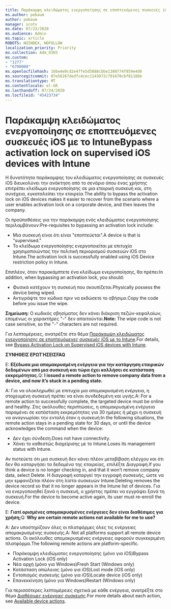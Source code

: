 ```yaml
---
title: Παράκαμψη κλειδώματος ενεργοποίησης σε εποπτευόμενες συσκευές iOS με το Intune
ms.author: pebaum
author: pebaum
manager: scotv
ms.date: 07/23/2020
ms.audience: Admin
ms.topic: article
ROBOTS: NOINDEX, NOFOLLOW
localization_priority: Priority
ms.collection: Adm_O365
ms.custom:
- "1277"
- "6700008"
ms.openlocfilehash: 16be4e0cd2e47fe5d5888cbbe1380774f859e4d6
ms.sourcegitcommit: 07e56267dedfc4cec1143072c791670cbf81186b
ms.translationtype: MT
ms.contentlocale: el-GR
ms.lasthandoff: 07/24/2020
ms.locfileid: "45423734"
---
```

# <a name="bypass-activation-lock-on-supervised-ios-devices-with-intune"></a><span data-ttu-id="bbacc-102">Παράκαμψη κλειδώματος ενεργοποίησης σε εποπτευόμενες συσκευές iOS με το Intune</span><span class="sxs-lookup"><span data-stu-id="bbacc-102">Bypass activation lock on supervised iOS devices with Intune</span></span>

<span data-ttu-id="bbacc-103">Η δυνατότητα παράκαμψης του κλειδώματος ενεργοποίησης σε συσκευές iOS διευκολύνει την ανάκτηση από το σενάριο όπου ένας χρήστης επιτρέπει κλείδωμα ενεργοποίησης σε μια εταιρική συσκευή και, στη συνέχεια, εγκαταλείπει την εταιρεία.</span><span class="sxs-lookup"><span data-stu-id="bbacc-103">The ability to bypass the activation lock on iOS devices makes it easier to recover from the scenario where a user enables activation lock on a corporate device, and then leaves the company.</span></span>

<span data-ttu-id="bbacc-104">Οι προϋποθέσεις για την παράκαμψη ενός κλειδώματος ενεργοποίησης περιλαμβάνουν:</span><span class="sxs-lookup"><span data-stu-id="bbacc-104">Pre-requisites to bypassing an activation lock include:</span></span>

- <span data-ttu-id="bbacc-105">Μια συσκευή είναι ότι είναι "εποπτεύεται".</span><span class="sxs-lookup"><span data-stu-id="bbacc-105">A device is that is "supervised."</span></span>
- <span data-ttu-id="bbacc-106">Το κλείδωμα ενεργοποίησης ενεργοποιείται με επιτυχία χρησιμοποιώντας την πολιτική περιορισμού συσκευών iOS στο Intune.</span><span class="sxs-lookup"><span data-stu-id="bbacc-106">The activation lock is successfully enabled using iOS Device restriction policy in Intune.</span></span>

<span data-ttu-id="bbacc-107">Επιπλέον, όταν παρακάμπτετε ένα κλείδωμα ενεργοποίησης, θα πρέπει:</span><span class="sxs-lookup"><span data-stu-id="bbacc-107">In addition, when bypassing an activation lock, you should:</span></span>

- <span data-ttu-id="bbacc-108">Φυσικά κατέχουν τη συσκευή που σκουπίζεται.</span><span class="sxs-lookup"><span data-stu-id="bbacc-108">Physically possess the device being wiped.</span></span>
- <span data-ttu-id="bbacc-109">Αντιγράψτε τον κώδικα πριν να εκδώσετε το σβήσιμο.</span><span class="sxs-lookup"><span data-stu-id="bbacc-109">Copy the code before you issue the wipe.</span></span>

<span data-ttu-id="bbacc-110">**Σημείωση:** Ο κωδικός σβησίματος δεν κάνει διάκριση πεζών-κεφαλαίων, επομένως οι χαρακτήρες "-" δεν απαιτούνται.</span><span class="sxs-lookup"><span data-stu-id="bbacc-110">**Note:** The wipe code is not case sensitive, so the "-" characters are not required.</span></span>

<span data-ttu-id="bbacc-111">Για λεπτομέρειες, ανατρέξτε στο θέμα [Παράκαμψη κλειδώματος ενεργοποίησης σε εποπτευόμενες συσκευές iOS με το Intune](https://docs.microsoft.com/intune/device-activation-lock-bypass).</span><span class="sxs-lookup"><span data-stu-id="bbacc-111">For details, see [Bypass Activation Lock on Supervised iOS devices with Intune](https://docs.microsoft.com/intune/device-activation-lock-bypass).</span></span>

<span data-ttu-id="bbacc-112">**ΣΥΝΗΘΕΙΣ ΕΡΩΤΉΣΕΙΣ**</span><span class="sxs-lookup"><span data-stu-id="bbacc-112">**FAQ**</span></span>

<span data-ttu-id="bbacc-113">Ε: **Εξέδωσα μια απομακρυσμένη ενέργεια για την κατάργηση εταιρικών δεδομένων από μια συσκευή και τώρα έχει κολλήσει σε κατάσταση εκκρεμότητας.**</span><span class="sxs-lookup"><span data-stu-id="bbacc-113">Q: **I issued a remote action to remove company data from a device, and now it’s stuck in a pending state.**</span></span>

<span data-ttu-id="bbacc-114">Α: Για να ολοκληρωθεί με επιτυχία μια απομακρυσμένη ενέργεια, η στοχευμένη συσκευή πρέπει να είναι συνδεδεμένη και υγιής.</span><span class="sxs-lookup"><span data-stu-id="bbacc-114">A: For a remote action to successfully complete, the targeted device must be online and healthy.</span></span> <span data-ttu-id="bbacc-115">Στις ακόλουθες περιπτώσεις, η απομακρυσμένη ενέργεια παραμένει σε κατάσταση εκκρεμότητας για 30 ημέρες ή μέχρι η συσκευή να αναγνωρίσει την εντολή όταν η συσκευή:</span><span class="sxs-lookup"><span data-stu-id="bbacc-115">In the following situations, the remote action stays in a pending state for 30 days, or until the device acknowledges the command when the device:</span></span>

- <span data-ttu-id="bbacc-116">Δεν έχει σύνδεση.</span><span class="sxs-lookup"><span data-stu-id="bbacc-116">Does not have connectivity.</span></span>
- <span data-ttu-id="bbacc-117">Χάνει το καθεστώς διαχείρισης με το Intune.</span><span class="sxs-lookup"><span data-stu-id="bbacc-117">Loses its management status with Intune.</span></span>

<span data-ttu-id="bbacc-118">Αν πιστεύετε ότι μια συσκευή δεν κάνει πλέον μεταβίβαση ελέγχου και ότι δεν θα καταργήσει τα δεδομένα της εταιρείας, επιλέξτε Διαγραφή.</span><span class="sxs-lookup"><span data-stu-id="bbacc-118">If you think a device is no longer checking in, and that it won’t remove company data, select Delete.</span></span> <span data-ttu-id="bbacc-119">Η διαγραφή καταργεί την εγγραφή συσκευής, ώστε να μην εμφανίζεται πλέον στη λίστα συσκευών Intune.</span><span class="sxs-lookup"><span data-stu-id="bbacc-119">Deleting removes the device record so that it no longer appears in the Intune list of devices.</span></span> <span data-ttu-id="bbacc-120">Για να ενεργοποιηθεί ξανά η συσκευή, ο χρήστης πρέπει να εγγράψει ξανά τη συσκευή.</span><span class="sxs-lookup"><span data-stu-id="bbacc-120">For the device to become active again, its user must re-enroll the device.</span></span>

<span data-ttu-id="bbacc-121">Ε: **Γιατί ορισμένες απομακρυσμένες ενέργειες δεν είναι διαθέσιμες για χρήση;**</span><span class="sxs-lookup"><span data-stu-id="bbacc-121">Q: **Why are certain remote actions not available for me to use?**</span></span>

<span data-ttu-id="bbacc-122">Α: Δεν υποστηρίζουν όλες οι πλατφόρμες όλες τις ενέργειες απομακρυσμένης συσκευής.</span><span class="sxs-lookup"><span data-stu-id="bbacc-122">A: Not all platforms support all remote device actions.</span></span> <span data-ttu-id="bbacc-123">Οι ακόλουθες απομακρυσμένες ενέργειες αφορούν συγκεκριμένη πλατφόρμα.</span><span class="sxs-lookup"><span data-stu-id="bbacc-123">The following remote actions are platform-specific.</span></span>

- <span data-ttu-id="bbacc-124">Παράκαμψη κλειδώματος ενεργοποίησης (μόνο για iOS)</span><span class="sxs-lookup"><span data-stu-id="bbacc-124">Bypass Activation Lock (iOS only)</span></span>
- <span data-ttu-id="bbacc-125">Νέα αρχή (μόνο για Windows)</span><span class="sxs-lookup"><span data-stu-id="bbacc-125">Fresh Start (Windows only)</span></span>
- <span data-ttu-id="bbacc-126">Κατάσταση απώλειας (μόνο για iOS)</span><span class="sxs-lookup"><span data-stu-id="bbacc-126">Lost mode (iOS only)</span></span>
- <span data-ttu-id="bbacc-127">Εντοπισμός συσκευής (μόνο για iOS)</span><span class="sxs-lookup"><span data-stu-id="bbacc-127">Locate device (iOS only)</span></span>
- <span data-ttu-id="bbacc-128">Επανεκκίνηση (μόνο για Windows)</span><span class="sxs-lookup"><span data-stu-id="bbacc-128">Restart (Windows only)</span></span>

<span data-ttu-id="bbacc-129">Για περισσότερες λεπτομέρειες σχετικά με κάθε ενέργεια, ανατρέξτε στο θέμα [Διαθέσιμες ενέργειες συσκευής](https://docs.microsoft.com/intune/device-management#available-device-actions).</span><span class="sxs-lookup"><span data-stu-id="bbacc-129">For more details about each action, see [Available device actions](https://docs.microsoft.com/intune/device-management#available-device-actions).</span></span>